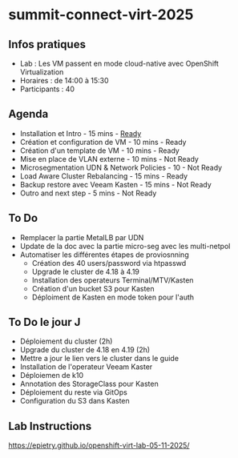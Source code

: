 # summit-connect-virt-2025

## Infos pratiques
- Lab : Les VM passent en mode cloud-native avec OpenShift Virtualization
- Horaires : de 14:00 à 15:30
- Participants : 40

## Agenda
- Installation et Intro - 15 mins - [Ready](https://docs.google.com/presentation/d/1nAb9fhzUfAiUU9NHX12mtKRguusiNnWjciTb6pQVEiQ/edit?usp=sharing)
- Création et configuration de VM - 10 mins - Ready
- Création d'un template de VM - 10 mins - Ready
- Mise en place de VLAN externe - 10 mins - Not Ready
- Microsegmentation UDN & Network Policies - 10 - Not Ready
- Load Aware Cluster Rebalancing - 15 mins - Ready
- Backup restore avec Veeam Kasten - 15 mins - Not Ready
- Outro and next step - 5 mins - Not Ready

## To Do
- Remplacer la partie MetalLB par UDN
- Update de la doc avec la partie micro-seg avec les multi-netpol
- Automatiser les différentes étapes de proviosnning
  * Création des 40 users/password via htpasswd
  * Upgrade le cluster de 4.18 à 4.19
  * Installation des operateurs Terminal/MTV/Kasten
  * Création d'un bucket S3 pour Kasten
  * Déploiment de Kasten en mode token pour l'auth
 
## To Do le jour J
- Déploiement du cluster (2h)
- Upgrade du cluster de 4.18 en 4.19 (2h)
- Mettre a jour le lien vers le cluster dans le guide
- Installation de l'operateur Veeam Kaster
- Déploiemen de k10
- Annotation des StorageClass pour Kasten
- Déploiement du reste via GitOps
- Configuration du S3 dans Kasten 

## Lab Instructions
https://epietry.github.io/openshift-virt-lab-05-11-2025/
